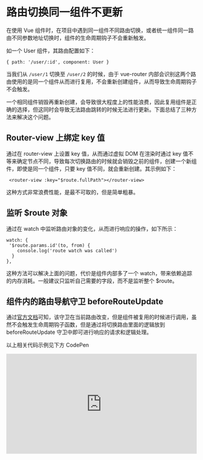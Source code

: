 # 路由切换同一组件不更新

在使用 Vue 组件时，在项目中遇到同一组件不同路由切换，或者统一组件同一路由不同参数地址切换时，组件的生命周期钩子不会重新触发。

如一个 User 组件，其路由配置如下：

```vue
{ path: '/user/:id', component: User }
```

当我们从 `/user/1` 切换至 `/user/2` 的时候，由于 vue-router 内部会识别这两个路由使用的是同一个组件从而进行复用，不会重新创建组件，从而导致生命周期钩子不会触发。

一个相同组件销毁再重新创建，会导致很大程度上的性能浪费，因此复用组件是正确的选择，但这同时会导致无法路由跳转的时候无法进行更新。下面总结了三种方法来解决这个问题。

## Router-view 上绑定 key 值

通过在 router-view 上设置 key 值，从而通过虚拟 DOM 在渲染时通过 key 值不等来确定节点不同，导致每次切换路由的时候就会销毁之前的组件，创建一个新组件，即使是同一个组件，只要 key 值不同，就会重新创建。其示例如下：

```vue
 <router-view :key="$route.fullPath"></router-view>
```

这种方式非常浪费性能，是最不可取的，但是简单粗暴。

## 监听 $route 对象

通过在 watch 中监听路由对象的变化，从而进行响应的操作，如下所示：

```vue
watch: {
 '$route.params.id'(to, from) {
    console.log('route watch was called')
  }
},
```

这种方法可以解决上面的问题，代价是组件内部多了一个 watch，带来依赖追踪的内存消耗。一般建议只监听自己需要的字段，而不是监听整个 $route。

## 组件内的路由导航守卫 beforeRouteUpdate

通过[官方文档](https://router.vuejs.org/zh/guide/advanced/navigation-guards.html#路由独享的守卫)可知，该守卫在当前路由改变，但是组件被复用的时候进行调用，虽然不会触发生命周期钩子函数，但是通过将切换路由里面的逻辑放到 beforeRouteUpdate 守卫中即可进行响应的请求和逻辑处理。

以上相关代码示例见下方 CodePen

<iframe height="265" style="width: 100%;" scrolling="no" title="同一组件路由跳转生命周期不调用解决办法" src="https://codepen.io/lullabies/embed/rNMRPvW?height=265&theme-id=dark&default-tab=html,result" frameborder="no" loading="lazy" allowtransparency="true" allowfullscreen="true">
  See the Pen <a href='https://codepen.io/lullabies/pen/rNMRPvW'>同一组件路由跳转生命周期不调用解决办法</a> by ScriptLearner
  (<a href='https://codepen.io/lullabies'>@lullabies</a>) on <a href='https://codepen.io'>CodePen</a>.
</iframe>

